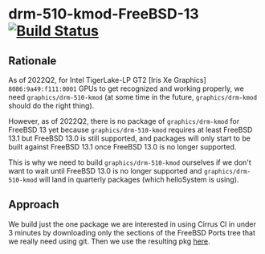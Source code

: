 # drm-510-kmod-FreeBSD-13 [![Build Status](https://api.cirrus-ci.com/github/helloSystem/drm-510-kmod-FreeBSD-13.svg)](https://cirrus-ci.com/github/helloSystem/drm-510-kmod-FreeBSD-13)

## Rationale

As of 2022Q2, for Intel TigerLake-LP GT2 [Iris Xe Graphics] `8086:9a49:f111:0001` GPUs to get recognized and working properly, we need `graphics/drm-510-kmod` (at some time in the future, `graphics/drm-kmod` should do the right thing).

However, as of 2022Q2, there is no package of `graphics/drm-kmod` for FreeBSD 13 yet because `graphics/drm-510-kmod` requires at least FreeBSD 13.1 but FreeBSD 13.0 is still supported, and packages will only start to be built against FreeBSD 13.1 once FreeBSD 13.0 is no longer supported.

This is why we need to build `graphics/drm-510-kmod` ourselves if we don't want to wait until FreeBSD 13.0 is no longer supported and `graphics/drm-510-kmod` will land in quarterly packages (which helloSystem is using).

## Approach

We build just the one package we are interested in using Cirrus CI in under 3 minutes by downloading only the sections of the FreeBSD Ports tree that we really need using git. Then we use the resulting pkg [here](https://github.com/helloSystem/ISO/blob/c80fd5ab71394507fd363218e8ad37bfef527357/settings/packages.common-13#L21).
